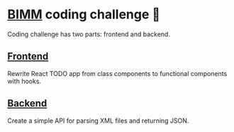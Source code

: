 # [BIMM](https://bimm.com) coding challenge 💪

Coding challenge has two parts: frontend and backend.

## [Frontend](./frontend/README.md)

Rewrite React TODO app from class components to functional components with hooks.

## [Backend](./backend/README.md)

Create a simple API for parsing XML files and returning JSON.
